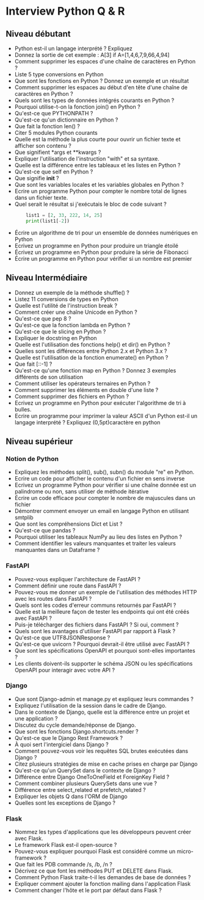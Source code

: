 # Interview Python Q & R

## Niveau débutant

- Python est-il un langage interprété ? Expliquez
- Donnez la sortie de cet exemple : A[3] if A=[1,4,6,7,9,66,4,94]
- Comment supprimer les espaces d'une chaîne de caractères en Python ?
- Liste 5 type conversions en Python
- Que sont les fonctions en Python ? Donnez un exemple et un résultat
- Comment supprimer les espaces au début d'en tête d'une chaîne de caractères en Python ?
- Quels sont les types de données intégrés courants en Python ?
- Pourquoi utilise-t-on la fonction join() en Python ?
- Qu'est-ce que PYTHONPATH ?
- Qu'est-ce qu'un dictionnaire en Python ?
- Que fait la fonction len() ?
- Citer 5 modules Python courants
- Quelle est la méthode la plus courte pour ouvrir un fichier texte et afficher son contenu ?
- Que signifient *args et **kwargs ?
- Expliquer l'utilisation de l'instruction "with" et sa syntaxe.
- Quelle est la différence entre les tableaux et les listes en Python ?
- Qu'est-ce que self en Python ?
- Que signifie __init__ ?
- Que sont les variables locales et les variables globales en Python ?
- Ecrire un programme Python pour compter le nombre total de lignes dans un fichier texte.
- Quel serait le résultat si j'exécutais le bloc de code suivant ?
    ```python
        list1 = [2, 33, 222, 14, 25]
        print(list1[-2])
    ```
- Écrire un algorithme de tri pour un ensemble de données numériques en Python
- Ecrivez un programme en Python pour produire un triangle étoilé
- Écrivez un programme en Python pour produire la série de Fibonacci
- Écrire un programme en Python pour vérifier si un nombre est premier

## Niveau Intermédiaire

- Donnez un exemple de la méthode shuffle() ?
- Listez 11 conversions de types en Python
- Quelle est l'utilité de l'instruction break ?
- Comment créer une chaîne Unicode en Python ?
- Qu'est-ce que pep 8 ?
- Qu'est-ce que la fonction lambda en Python ?
- Qu'est-ce que le slicing en Python ?
- Expliquer le docstring en Python
- Quelle est l'utilisation des fonctions help() et dir() en Python ?
- Quelles sont les différences entre Python 2.x et Python 3.x ?
- Quelle est l'utilisation de la fonction enumerate() en Python ?
- Que fait [::-1] ?
- Qu'est-ce qu'une fonction map en Python ? Donnez 3 exemples différents de son utilisation
- Comment utiliser les opérateurs ternaires en Python ?
- Comment supprimer les éléments en double d'une liste ?
- Comment supprimer des fichiers en Python ?
- Ecrivez un programme en Python pour exécuter l'algorithme de tri à bulles.
- Ecrire un programme pour imprimer la valeur ASCII d'un Python est-il un langage interprété ? Expliquez (0,5pt)caractère en python

## Niveau supérieur

### Notion de Python

- Expliquez les méthodes split(), sub(), subn() du module "re" en Python.
- Ecrire un code pour afficher le contenu d'un fichier en sens inverse
- Ecrivez un programme Python pour vérifier si une chaîne donnée est un palindrome ou non, sans utiliser de méthode itérative
- Écrire un code efficace pour compter le nombre de majuscules dans un fichier
- Démontrer comment envoyer un email en langage Python en utilisant smtplib
- Que sont les compréhensions Dict et List ?
- Qu'est-ce que pandas ?
- Pourquoi utiliser les tableaux NumPy au lieu des listes en Python ?
- Comment identifier les valeurs manquantes et traiter les valeurs manquantes dans un Dataframe ?

### FastAPI

- Pouvez-vous expliquer l'architecture de FastAPI ?
- Comment définir une route dans FastAPI ?
- Pouvez-vous me donner un exemple de l'utilisation des méthodes HTTP avec les routes dans FastAPI ?
- Quels sont les codes d'erreur communs retournés par FastAPI ?
- Quelle est la meilleure façon de tester les endpoints qui ont été créés avec FastAPI ?
- Puis-je télécharger des fichiers dans FastAPI ? Si oui, comment ?
- Quels sont les avantages d'utiliser FastAPI par rapport à Flask ?
- Qu'est-ce que UTF8JSONResponse ?
- Qu'est-ce que uvicorn ? Pourquoi devrait-il être utilisé avec FastAPI ?
- Que sont les spécifications OpenAPI et pourquoi sont-elles importantes ?
- Les clients doivent-ils supporter le schéma JSON ou les spécifications OpenAPI pour interagir avec votre API ?

### Django

- Que sont Django-admin et manage.py et expliquez leurs commandes ?
- Expliquez l'utilisation de la session dans le cadre de Django.
- Dans le contexte de Django, quelle est la différence entre un projet et une application ?
- Discutez du cycle demande/réponse de Django.
- Que sont les fonctions Django.shortcuts.render ?
- Qu'est-ce que le Django Rest Framework ?
- À quoi sert l'intergiciel dans Django ?
- Comment pouvez-vous voir les requêtes SQL brutes exécutées dans Django ?
- Citez plusieurs stratégies de mise en cache prises en charge par Django
- Qu'est-ce qu'un QuerySet dans le contexte de Django ?
- Différence entre Django OneToOneField et ForeignKey Field ?
- Comment combiner plusieurs QuerySets dans une vue ?
- Différence entre select_related et prefetch_related ?
- Expliquer les objets Q dans l'ORM de Django
- Quelles sont les exceptions de Django ?

### Flask

- Nommez les types d'applications que les développeurs peuvent créer avec Flask.
- Le framework Flask est-il open-source ?
- Pouvez-vous expliquer pourquoi Flask est considéré comme un micro-framework ?
- Que fait les PDB commande /s, /b, /n ?
- Décrivez ce que font les méthodes PUT et DELETE dans Flask.
- Comment Python Flask traite-t-il les demandes de base de données ?
- Expliquer comment ajouter la fonction mailing dans l'application Flask
- Comment changer l'hôte et le port par défaut dans Flask ?